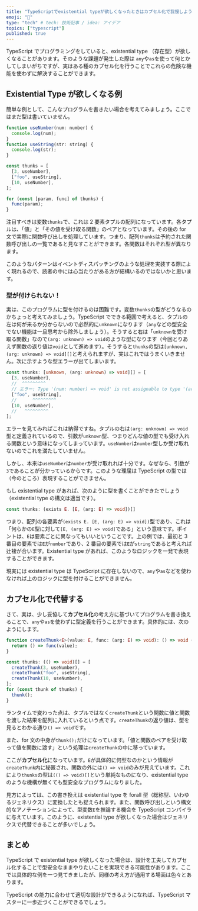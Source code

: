 ```yaml
---
title: "TypeScriptでexistential typeが欲しくなったときはカプセル化で我慢しよう"
emoji: "💊"
type: "tech" # tech: 技術記事 / idea: アイデア
topics: ["typescript"]
published: true
---
```


TypeScript でプログラミングをしていると、existential type （存在型）が欲しくなることがあります。そのような課題が発生した際は `any`や`as`を使って何とかしてしまいがちですが、実はある種のカプセル化を行うことでこれらの危険な機能を使わずに解決することができます。

## Existential Type が欲しくなる例

簡単な例として、こんなプログラムを書きたい場合を考えてみましょう。ここではまだ型は書いていません。

```js
function useNumber(num: number) {
  console.log(num);
}
function useString(str: string) {
  console.log(str);
}

const thunks = [
  [3, useNumber],
  ["foo", useString],
  [10, useNumber],
];

for (const [param, func] of thunks) {
  func(param);
}
```

注目すべきは変数`thunks`で、これは 2 要素タプルの配列になっています。各タプルは、「値」と「その値を受け取る関数」のペアとなっています。その後の for 文で実際に関数呼び出しを処理しています。つまり、配列`thunks`は予約された関数呼び出しの一覧であると見なすことができます。各関数はそれぞれ型が異なります。

このようなパターンはイベントディスパッチングのような処理を実装する際によく現れるので、読者の中には心当たりがある方が結構いるのではないかと思います。

### 型が付けられない！

実は、このプログラムに型を付けるのは困難です。変数`thunks`の型がどうなるのかちょっと考えてみましょう。TypeScript でできる範囲で考えると、タプルの左は何が来るか分からないので必然的に`unknown`になります（`any`などの型安全でない機能は一旦思考から除外しましょう）。そうすると右は「`unknown`を受け取る関数」なので`(arg: unknown) => void`のような型になります（今回とりあえず関数の返り値は`void`として進めます）。そうすると`thunks`の型は`[unknown, (arg: unknown) => void][]`と考えられますが、実はこれではうまくいきません。次に示すような型エラーが出てしまいます。

```ts
const thunks: [unknown, (arg: unknown) => void][] = [
  [3, useNumber],
  //  ^^^^^^^^^
  // エラー: Type '(num: number) => void' is not assignable to type '(arg: unknown) => void'.
  ["foo", useString],
  //      ^^^^^^^^^
  [10, useNumber],
  //   ^^^^^^^^^
];
```

エラーを見てみればこれは納得ですね。タプルの右は`(arg: unknown) => void`型と定義されているので、引数が`unknown`型、つまりどんな値の型でも受け入れる関数という意味になってしまっています。`useNumber`は`number`型しか受け取れないのでこれを満たしていません。

しかし、本来は`useNumber`は`number`が受け取れれば十分です。なぜなら、引数が`3`であることが分かっているからです。このような理屈は TypeScript の型では（今のところ）表現することができません。

もし existential type があれば、次のように型を書くことができたでしょう（existential type の構文は適当です）。

```ts
const thunks: (exists E. [E, (arg: E) => void])[]
```

つまり、配列の各要素が`(exists E. [E, (arg: E) => void])`型であり、これは「何らかの`E`型に対して`[E, (arg: E) => void]`である」という意味です。ポイントは、`E`は要素ごとに異なってもいいということです。上の例では、最初と 3 番目の要素では`E`が`number`であり、2 番目の要素では`E`が`string`であると考えれば辻褄が合います。Existential type があれば、このようなロジックを一発で表現することができます。

現実には existential type は TypeScript に存在しないので、`any`や`as`などを使わなければ上のロジックに型を付けることができません。

## カプセル化で代替する

さて、実は、少し妥協して**カプセル化**の考え方に基づいてプログラムを書き換えることで、`any`や`as`を使わずに型定義を行うことができます。具体的には、次のようにします。

```ts
function createThunk<E>(value: E, func: (arg: E) => void): () => void {
  return () => func(value);
}

const thunks: (() => void)[] = [
  createThunk(3, useNumber),
  createThunk("foo", useString),
  createThunk(10, useNumber),
];
for (const thunk of thunks) {
  thunk();
}
```

ランタイムで変わった点は、タプルではなく`createThunk`という関数に値と関数を渡した結果を配列に入れているという点です。`createThunk`の返り値は、型を見るとわかる通り`() => void`です。

また、for 文の中身が`thunk();`だけになっています。「値と関数のペアを受け取って値を関数に渡す」という処理は`createThunk`の中に移っています。

ここが**カプセル化**になっています。`E`が具体的に何型なのかという情報が`createThunk`内に秘匿され、関数の外には`() => void`のみが見えています。これにより`thunks`の型は`(() => void)[]`という単純なものになり、existential type のような機構が無くても型安全なプログラムになりました。

見方によっては、この書き換えは existential type を forall 型（総称型、いわゆるジェネリクス）に変換したとも捉えられます。また、関数呼び出しという構文的なアノテーションによって、型変数`E`を推論する機会を TypeScript コンパイラに与えています。このように、existential type が欲しくなった場合はジェネリクスで代替できることが多いでしょう。

## まとめ

TypeScript で existential type が欲しくなった場合は、設計を工夫してカプセル化することで型安全なままやりたいことを実現できる可能性があります。ここでは具体的な例を一つ見てきましたが、同様の考え方が通用する場面は色々とあります。

TypeScript の能力に合わせて適切な設計ができるようになれば、TypeScript マスターに一歩近づくことができるでしょう。
